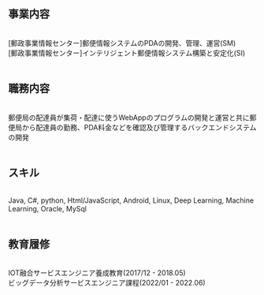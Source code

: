 
<h2>事業内容</h2><br>
[郵政事業情報センター]郵便情報システムのPDAの開発、管理、運営(SM)<br>
[郵政事業情報センター]インテリジェント郵便情報システム構築と安定化(SI)<br><br>

<h2>職務内容</h2><br>
郵便局の配達員が集荷・配達に使うWebAppのプログラムの開発と運営と共に郵便局から配達員の勤務、PDA料金などを確認及び管理するバックエンドシステムの開発<br><br>

<h2>スキル</h2><br>
Java, C#, python, Html/JavaScript, Android, Linux, Deep Learning, Machine Learning, Oracle, MySql<br><br>

<h2>教育履修</h2><br>
IOT融合サービスエンジニア養成教育(2017/12 - 2018.05)<br>
ビッグデータ分析サービスエンジニア課程(2022/01 - 2022.06)<br><br>
